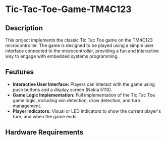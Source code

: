 # Tic-Tac-Toe-Game-TM4C123

## Description 
This project implements the classic Tic Tac Toe game on the TM4C123 microcontroller. The game is designed to be played using a simple user interface connected to the microcontroller, providing a fun and interactive way to engage with embedded systems programming.

## Feutures
- **Interactive User Interface:** Players can interact with the game using push buttons and a display screen (Nokia 5110).
- **Game Logic Implementation:** Full implementation of the Tic Tac Toe game logic, including win detection, draw detection, and turn management.
- **Player Indicators:** Visual or LED indicators to show the current player's turn, and when the game ends.

## Hardware Requirements
